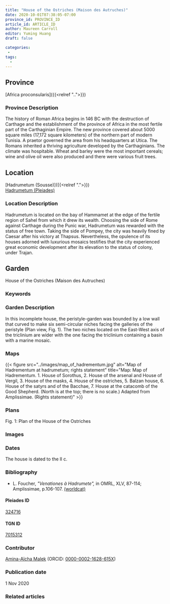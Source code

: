 ```yaml
---
title: "House of the Ostriches (Maison des Autruches)"
date: 2020-10-01T07:38:05-07:00
province_id: PROVINCE_ID
article_id: ARTICLE_ID
author: Maureen Carroll
editor: Yuming Huang
draft: false

categories:
 -
tags:
  -
---
```


## Province
[Africa proconsularis]({{<relref "..">}})

### Province Description
The history of Roman Africa begins in 146 BC with the destruction of Carthage and the establishment of the province of Africa in the most fertile part of the Carthaginian Empire.  The new province covered about 5000 square miles (17,172 square kilometers) of the northern part of modern Tunisia.  A praetor governed the area from his headquarters at Utica.  The Romans inherited a thriving agriculture developed by the Carthaginians.  The climate was hospitable.  Wheat and barley were the most important cereals; wine and olive oil were also produced and there were various fruit trees.

## Location

[Hadrumetum (Sousse)]({{<relref ".">}}) \
[Hadrumetum (Pleiades)](https://pleiades.stoa.org/places/324716)

### Location Description
Hadrumetum is located on the bay of Hammamet at the edge of the fertile region of Sahel from which it drew its wealth.  Choosing the side of Rome against Carthage during the Punic war, Hadrumetum was rewarded with the status of free town. Taking the side of Pompey, the city was heavily fined by Caesar after his victory at Thapsus. Nevertheless, the opulence of its houses adorned with luxurious mosaics testifies that the city experienced great economic development after its elevation to the status of colony, under Trajan.

<!--## Sublocation-->

<!--
[AREA WITHIN LOCATION, LIKE “PALATINE HILL”](GEOREFERENCE LINK)
A sublocation is any area larger than an individual garden, but located within a location. I would always try to include a link to a controlled vocabulary here if possible. This ID may well be different from the Garden ID, e.g., Pompeii versus a Garden in one of the houses which has its own Pleiades ID.
-->

<!--### Sublocation Description-->

<!-- DESCRIPTION -->

## Garden
House of the Ostriches (Maison des Autruches)

### Keywords
<!-- [urban villas](#) -->

### Garden Description
In this incomplete house, the peristyle-garden was bounded by a low wall that curved to make six semi-circular niches facing the galleries of the peristyle (Plan view, Fig. 1). The two niches located on the East-West axis of the triclinium are wider with the one facing the triclinium containing a basin with a marine mosaic.



### Maps
{{< figure src="../images/map_of_hadrementum.jpg" alt="Map of Hadrementum at hadrumetum; rights statement" title="Map: Map of Hadrementum. 1. House of Sorothus, 2. House of the arsenal and House of Vergil, 3. House of the masks, 4. House of the ostriches, 5. Balzan house, 6. House of the satyrs and of the Bacchae, 7. House at the catacomb of the Good Shepherd. (North is at the top; there is no scale.) Adapted from Amplissimae. (Rights statement)" >}}

### Plans
Fig. 1: Plan of the House of the Ostriches <!--(VER is sending image)-->

<!--{{< figure src="../images/cologne_atrium_plan1_EUR_GI_ColClaAA_Ah_carroll.jpg" alt="Plan of the Atrium House at Colonia Claudia Ara Agrippinensium (Cologne); rights statement" title="Plan 1: Plan of the so-called 'atrium house' with an apsidal pool (P) in its garden courtyard (G). Adapted from Precht 1971, fig. 2. (Rights statement)" >}}-->

### Images

<!--
{{< figure src="IMG_URL" alt="ALT_TEXT" title="CAPTION" >}}
-->

### Dates
The house is dated to the II c.

### Bibliography
-  L. Foucher, *"Venationes à Hadrumete",* in OMRL, XLV, 87-114; Amplissimae, p.106-107.  [(worldcat)](http://www.worldcat.org/oclc/68004816)


<!--#### Periodo ID-->

<!-- [PERIODO_ID](https://pleiades.stoa.org/places/PLEIADES_ID) -->

#### Pleiades ID
[324716](https://pleiades.stoa.org/places/324716)

#### TGN ID
[7015312](http://vocab.getty.edu/page/tgn/7015312)

### Contributor
[Amina-Aïcha Malek](link) (ORCID: [0000-0002-1628-615X](https://orcid.org/0000-0002-1628-615X))

### Publication date
1 Nov 2020

### Related articles
